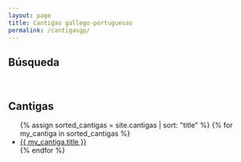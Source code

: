 ```yaml
---
layout: page
title: Cantigas gallego-portuguesas
permalink: /cantigasgp/
---
```


## Búsqueda
<div id="alphabet-search" class="py-4 ml-4">
</div>

<br/>

## Cantigas 

<ul class="text-list">
{% assign sorted_cantigas = site.cantigas | sort: "title" %}
{% for my_cantiga in sorted_cantigas %}
    <li><a href="{{site.baseurl}}/{{my_cantiga.url}}">{{ my_cantiga.title }}</a></li>
{% endfor %}
</ul>

<script src="{{site.baseurl}}/assets/js/alphabetical-search.js"/>
